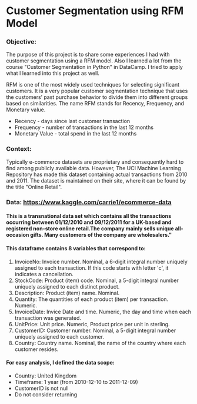 # Customer Segmentation using RFM Model

### Objective:
The purpose of this project is to share some experiences I had with customer segmentation using a RFM model. Also I learned a lot from the course "Customer Segmentation in Python" in DataCamp. I tried to apply what I learned into this project as well.

RFM is one of the most widely used techniques for selecting significant customers. It is a very popular customer segmentation technique that uses the customers’ past purchase behavior to divide them into different groups based on similarities. The name RFM stands for Recency, Frequency, and Monetary value.

* Recency - days since last customer transaction
* Frequency - number of transactions in the last 12 months
* Monetary Value - total spend in the last 12 months
### Context:
Typically e-commerce datasets are proprietary and consequently hard to find among publicly available data. However, The UCI Machine Learning Repository has made this dataset containing actual transactions from 2010 and 2011. The dataset is maintained on their site, where it can be found by the title "Online Retail".

### Data: https://www.kaggle.com/carrie1/ecommerce-data
#### This is a transnational data set which contains all the transactions occurring between 01/12/2010 and 09/12/2011 for a UK-based and registered non-store online retail.The company mainly sells unique all-occasion gifts. Many customers of the company are wholesalers."
#### This dataframe contains 8 variables that correspond to:
1. InvoiceNo: Invoice number. Nominal, a 6-digit integral number uniquely assigned to each transaction. If this code starts with letter 'c', it indicates a cancellation.
2. StockCode: Product (item) code. Nominal, a 5-digit integral number uniquely assigned to each distinct product.
3. Description: Product (item) name. Nominal.
4. Quantity: The quantities of each product (item) per transaction. Numeric.
5. InvoiceDate: Invice Date and time. Numeric, the day and time when each transaction was generated.
6. UnitPrice: Unit price. Numeric, Product price per unit in sterling.
7. CustomerID: Customer number. Nominal, a 5-digit integral number uniquely assigned to each customer.
8. Country: Country name. Nominal, the name of the country where each customer resides.
#### For easy analysis, I defined the data scope:
* Country: United Kingdom
* Timeframe: 1 year (from 2010-12-10 to 2011-12-09)
* CustomerID is not null
* Do not consider returning
